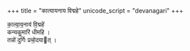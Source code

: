 +++
title = "कात्यायनाय विद्महे"
unicode_script = "devanagari"
+++

का॒त्या॒य॒नाय॑ वि॒द्महे॑  
कन्यकु॒मारि॑ धीमहि ।  
तन्नो॑ दुर्गिः प्रचो॒दयात् ।